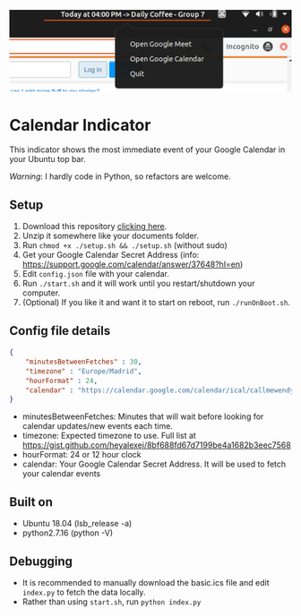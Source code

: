 ![Preview](https://raw.githubusercontent.com/tetreum/calendar-indicator/master/preview.png)

# Calendar Indicator

This indicator shows the most immediate event of your Google Calendar in your Ubuntu top bar.

*Warning*: I hardly code in Python, so refactors are welcome.

## Setup

1. Download this repository [clicking here](https://github.com/tetreum/calendar-indicator/archive/master.zip).
2. Unzip it somewhere like your documents folder.
3. Run `chmod +x ./setup.sh && ./setup.sh` (without sudo)
4. Get your Google Calendar Secret Address (info: https://support.google.com/calendar/answer/37648?hl=en)
5. Edit `config.json` file with your calendar.
6. Run `./start.sh` and it will work until you restart/shutdown your computer.
7. (Optional) If you like it and want it to start on reboot, run `./runOnBoot.sh`.

## Config file details

```json
{
    "minutesBetweenFetches" : 30,
    "timezone" : "Europe/Madrid",
    "hourFormat" : 24,
    "calendar" : "https://calendar.google.com/calendar/ical/callmewendy/private-354t34t34t34t34t6/basic.ics"
}
```

- minutesBetweenFetches: Minutes that will wait before looking for calendar updates/new events each time.
- timezone: Expected timezone to use. Full list at https://gist.github.com/heyalexej/8bf688fd67d7199be4a1682b3eec7568
- hourFormat: 24 or 12 hour clock
- calendar: Your Google Calendar Secret Address. It will be used to fetch your calendar events

## Built on

- Ubuntu 18.04 (lsb_release -a)
- python2.7.16 (python -V)

## Debugging

- It is recommended to manually download the basic.ics file and edit `index.py` to fetch the data locally.
- Rather than using `start.sh`, run `python index.py`
